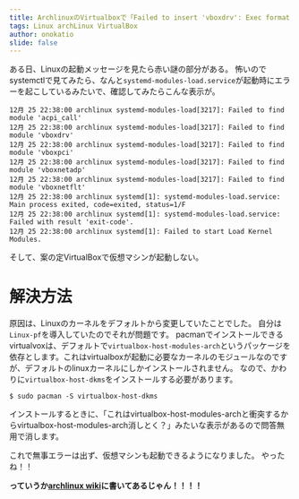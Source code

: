 ```yaml
---
title: ArchlinuxのVirtualboxで「Failed to insert 'vboxdrv': Exec format error」となるとき
tags: Linux archLinux VirtualBox
author: onokatio
slide: false
---
```

ある日、Linuxの起動メッセージを見たら赤い謎の部分がある。
怖いのでsystemctlで見てみたら、なんと`systemd-modules-load.service`が起動時にエラーを起こしているみたいで、確認してみたらこんな表示が。

```
12月 25 22:38:00 archlinux systemd-modules-load[3217]: Failed to find module 'acpi_call'
12月 25 22:38:00 archlinux systemd-modules-load[3217]: Failed to find module 'vboxdrv'
12月 25 22:38:00 archlinux systemd-modules-load[3217]: Failed to find module 'vboxpci'
12月 25 22:38:00 archlinux systemd-modules-load[3217]: Failed to find module 'vboxnetadp'
12月 25 22:38:00 archlinux systemd-modules-load[3217]: Failed to find module 'vboxnetflt'
12月 25 22:38:00 archlinux systemd[1]: systemd-modules-load.service: Main process exited, code=exited, status=1/F
12月 25 22:38:00 archlinux systemd[1]: systemd-modules-load.service: Failed with result 'exit-code'.
12月 25 22:38:00 archlinux systemd[1]: Failed to start Load Kernel Modules.
```

そして、案の定VirtualBoxで仮想マシンが起動しない。

# 解決方法

原因は、Linuxのカーネルをデフォルトから変更していたことでした。
自分は`Linux-pf`を導入していたのでそれが問題です。
pacmanでインストールできるvirtualvoxは、デフォルトで`virtualbox-host-modules-arch`というパッケージを依存とします。これはvirtualboxが起動に必要なカーネルのモジュールなのですが、デフォルトのlinuxカーネルにしかインストールされません。
なので、かわりに`virtualbox-host-dkms`をインストールする必要があります。

```
$ sudo pacman -S virtualbox-host-dkms
```

インストールするときに、「これはvirtualbox-host-modules-archと衝突するからvirtualbox-host-modules-arch消しとく？」みたいな表示があるので問答無用で消します。

これで無事エラーは出ず、仮想マシンも起動できるようになりました。
やったね！！





**っていうか[archlinux wiki](https://wiki.archlinux.jp/index.php/VirtualBox)に書いてあるじゃん！！！！**

